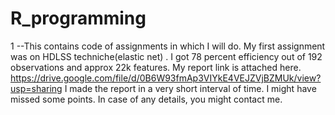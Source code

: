 # R_programming
1
--This contains code of assignments in which I will do. My first assignment was on HDLSS techniche(elastic net) .
I got 78 percent efficiency out of 192 observations and approx 22k features. My report link is attached here. 
https://drive.google.com/file/d/0B6W93fmAp3VIYkE4VEJZVjBZMUk/view?usp=sharing
I made the report in a very short interval of time. I might have missed some points. In case of any details, you might contact me. 
